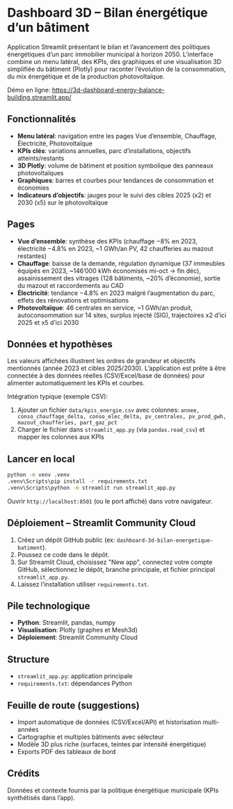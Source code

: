 # Dashboard 3D – Bilan énergétique d’un bâtiment

Application Streamlit présentant le bilan et l’avancement des politiques énergétiques d’un parc immobilier municipal à horizon 2050. L’interface combine un menu latéral, des KPIs, des graphiques et une visualisation 3D simplifiée du bâtiment (Plotly) pour raconter l’évolution de la consommation, du mix énergétique et de la production photovoltaïque.

Démo en ligne: https://3d-dashboard-energy-balance-building.streamlit.app/

## Fonctionnalités
- **Menu latéral**: navigation entre les pages Vue d’ensemble, Chauffage, Électricité, Photovoltaïque
- **KPIs clés**: variations annuelles, parc d’installations, objectifs atteints/restants
- **3D Plotly**: volume de bâtiment et position symbolique des panneaux photovoltaïques
- **Graphiques**: barres et courbes pour tendances de consommation et économies
- **Indicateurs d’objectifs**: jauges pour le suivi des cibles 2025 (x2) et 2030 (x5) sur le photovoltaïque

## Pages
- **Vue d’ensemble**: synthèse des KPIs (chauffage −8% en 2023, électricité −4.8% en 2023, ~1 GWh/an PV, 42 chaufferies au mazout restantes)
- **Chauffage**: baisse de la demande, régulation dynamique (37 immeubles équipés en 2023, ~146’000 kWh économisés mi-oct → fin déc), assainissement des vitrages (128 bâtiments, ~20% d’économie), sortie du mazout et raccordements au CAD
- **Électricité**: tendance −4.8% en 2023 malgré l’augmentation du parc, effets des rénovations et optimisations
- **Photovoltaïque**: 46 centrales en service, ~1 GWh/an produit, autoconsommation sur 14 sites, surplus injecté (SIG), trajectoires x2 d’ici 2025 et x5 d’ici 2030

## Données et hypothèses
Les valeurs affichées illustrent les ordres de grandeur et objectifs mentionnés (année 2023 et cibles 2025/2030). L’application est prête à être connectée à des données réelles (CSV/Excel/base de données) pour alimenter automatiquement les KPIs et courbes.

Intégration typique (exemple CSV):
1. Ajouter un fichier `data/kpis_energie.csv` avec colonnes: `annee, conso_chauffage_delta, conso_elec_delta, pv_centrales, pv_prod_gwh, mazout_chaufferies, part_gaz_pct`
2. Charger le fichier dans `streamlit_app.py` (via `pandas.read_csv`) et mapper les colonnes aux KPIs

## Lancer en local

```bash
python -m venv .venv
.venv\Scripts\pip install -r requirements.txt
.venv\Scripts\python -m streamlit run streamlit_app.py
```

Ouvrir `http://localhost:8501` (ou le port affiché) dans votre navigateur.

## Déploiement – Streamlit Community Cloud
1. Créez un dépôt GitHub public (ex: `dashboard-3d-bilan-energetique-batiment`).
2. Poussez ce code dans le dépôt.
3. Sur Streamlit Cloud, choisissez "New app", connectez votre compte GitHub, sélectionnez le dépôt, branche principale, et fichier principal `streamlit_app.py`.
4. Laissez l’installation utiliser `requirements.txt`.

## Pile technologique
- **Python**: Streamlit, pandas, numpy
- **Visualisation**: Plotly (graphes et Mesh3d)
- **Déploiement**: Streamlit Community Cloud

## Structure
- `streamlit_app.py`: application principale
- `requirements.txt`: dépendances Python

## Feuille de route (suggestions)
- Import automatique de données (CSV/Excel/API) et historisation multi-années
- Cartographie et multiples bâtiments avec sélecteur
- Modèle 3D plus riche (surfaces, teintes par intensité énergétique)
- Exports PDF des tableaux de bord

## Crédits
Données et contexte fournis par la politique énergétique municipale (KPIs synthétisés dans l’app).
